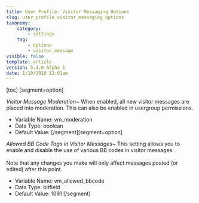 ```yaml
---
title: User Profile: Visitor Messaging Options
slug: user_profile_visitor_messaging_options
taxonomy:
    category:
        - settings
    tag:
        - options
        - visitor_message
visible: false
template: article
version: 5.4.0 Alpha 1
date: 1/10/2018 12:01am
---
```


[toc]
[segment=option]

*Visitor Message Moderation~*
When enabled, all new visitor messages are placed into moderation. This can also be enabled in usergroup permissions.



- Variable Name: vm_moderation
- Data Type: boolean
- Default Value: 
[/segment][segment=option]

*Allowed BB Code Tags in Visitor Messages~*
This setting allows you to enable and disable  the use of various BB codes in visitor messages.<br />
<br />
Note that any changes you make will only affect messages posted (or edited) after this point.



- Variable Name: vm_allowed_bbcode
- Data Type: bitfield
- Default Value: 1091
[/segment]